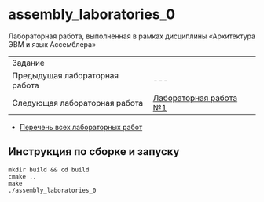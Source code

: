 # assembly_laboratories_0

Лабораторная работа, выполненная в рамках дисциплины «Архитектура ЭВМ и язык Ассемблера» 

| | |
|-|-|
| Задание | |
| Предыдущая лабораторная работа | --- |
| Следующая лабораторная работа | [Лабораторная работа №1](https://github.com/PatriotRossii/assembly_laboratories_1) |

* [Перечень всех лабораторных работ](https://github.com/BFI-2202/assembly_laboratories)

## Инструкция по сборке и запуску

```
mkdir build && cd build
cmake ..
make
./assembly_laboratories_0
```
